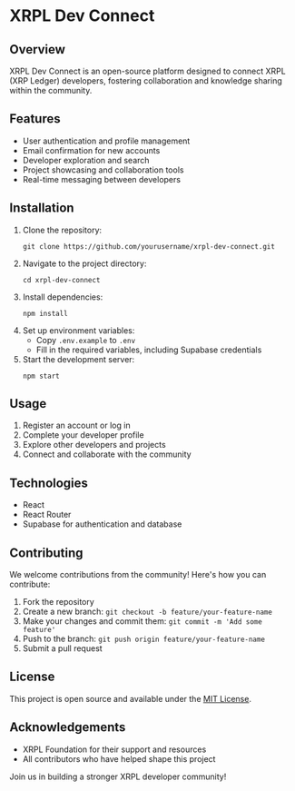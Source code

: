 # XRPL Dev Connect

## Overview
XRPL Dev Connect is an open-source platform designed to connect XRPL (XRP Ledger) developers, fostering collaboration and knowledge sharing within the community.

## Features
- User authentication and profile management
- Email confirmation for new accounts
- Developer exploration and search
- Project showcasing and collaboration tools
- Real-time messaging between developers

## Installation
1. Clone the repository:
   ```
   git clone https://github.com/yourusername/xrpl-dev-connect.git
   ```
2. Navigate to the project directory:
   ```
   cd xrpl-dev-connect
   ```
3. Install dependencies:
   ```
   npm install
   ```
4. Set up environment variables:
   - Copy `.env.example` to `.env`
   - Fill in the required variables, including Supabase credentials
5. Start the development server:
   ```
   npm start
   ```

## Usage
1. Register an account or log in
2. Complete your developer profile
3. Explore other developers and projects
4. Connect and collaborate with the community

## Technologies
- React
- React Router
- Supabase for authentication and database

## Contributing
We welcome contributions from the community! Here's how you can contribute:

1. Fork the repository
2. Create a new branch: `git checkout -b feature/your-feature-name`
3. Make your changes and commit them: `git commit -m 'Add some feature'`
4. Push to the branch: `git push origin feature/your-feature-name`
5. Submit a pull request

## License
This project is open source and available under the [MIT License](LICENSE).

## Acknowledgements
- XRPL Foundation for their support and resources
- All contributors who have helped shape this project

Join us in building a stronger XRPL developer community!
